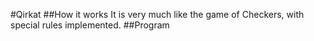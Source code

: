 #Qirkat
##How it works
It is very much like the game of Checkers, with special rules implemented.
##Program
